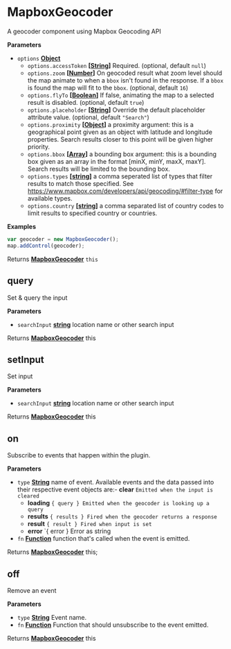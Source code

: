 <!-- Generated by documentation.js. Update this documentation by updating the source code. -->

# MapboxGeocoder

A geocoder component using Mapbox Geocoding API

**Parameters**

-   `options` **[Object](https://developer.mozilla.org/en-US/docs/Web/JavaScript/Reference/Global_Objects/Object)** 
    -   `options.accessToken` **\[[String](https://developer.mozilla.org/en-US/docs/Web/JavaScript/Reference/Global_Objects/String)]** Required. (optional, default `null`)
    -   `options.zoom` **\[[Number](https://developer.mozilla.org/en-US/docs/Web/JavaScript/Reference/Global_Objects/Number)]** On geocoded result what zoom level should the map animate to when a `bbox` isn't found in the response. If a `bbox` is found the map will fit to the `bbox`. (optional, default `16`)
    -   `options.flyTo` **\[[Boolean](https://developer.mozilla.org/en-US/docs/Web/JavaScript/Reference/Global_Objects/Boolean)]** If false, animating the map to a selected result is disabled. (optional, default `true`)
    -   `options.placeholder` **\[[String](https://developer.mozilla.org/en-US/docs/Web/JavaScript/Reference/Global_Objects/String)]** Override the default placeholder attribute value. (optional, default `"Search"`)
    -   `options.proximity` **\[[Object](https://developer.mozilla.org/en-US/docs/Web/JavaScript/Reference/Global_Objects/Object)]** a proximity argument: this is
        a geographical point given as an object with latitude and longitude
        properties. Search results closer to this point will be given
        higher priority.
    -   `options.bbox` **\[[Array](https://developer.mozilla.org/en-US/docs/Web/JavaScript/Reference/Global_Objects/Array)]** a bounding box argument: this is
        a bounding box given as an array in the format [minX, minY, maxX, maxY].
        Search results will be limited to the bounding box.
    -   `options.types` **\[[string](https://developer.mozilla.org/en-US/docs/Web/JavaScript/Reference/Global_Objects/String)]** a comma seperated list of types that filter
        results to match those specified. See <https://www.mapbox.com/developers/api/geocoding/#filter-type>
        for available types.
    -   `options.country` **\[[string](https://developer.mozilla.org/en-US/docs/Web/JavaScript/Reference/Global_Objects/String)]** a comma separated list of country codes to
        limit results to specified country or countries.

**Examples**

```javascript
var geocoder = new MapboxGeocoder();
map.addControl(geocoder);
```

Returns **[MapboxGeocoder](#mapboxgeocoder)** `this`

## query

Set & query the input

**Parameters**

-   `searchInput` **[string](https://developer.mozilla.org/en-US/docs/Web/JavaScript/Reference/Global_Objects/String)** location name or other search input

Returns **[MapboxGeocoder](#mapboxgeocoder)** this

## setInput

Set input

**Parameters**

-   `searchInput` **[string](https://developer.mozilla.org/en-US/docs/Web/JavaScript/Reference/Global_Objects/String)** location name or other search input

Returns **[MapboxGeocoder](#mapboxgeocoder)** this

## on

Subscribe to events that happen within the plugin.

**Parameters**

-   `type` **[String](https://developer.mozilla.org/en-US/docs/Web/JavaScript/Reference/Global_Objects/String)** name of event. Available events and the data passed into their respective event objects are:-   **clear** `Emitted when the input is cleared`
    -   **loading** `{ query } Emitted when the geocoder is looking up a query`
    -   **results** `{ results } Fired when the geocoder returns a response`
    -   **result** `{ result } Fired when input is set`
    -   **error** \`{ error } Error as string
-   `fn` **[Function](https://developer.mozilla.org/en-US/docs/Web/JavaScript/Reference/Statements/function)** function that's called when the event is emitted.

Returns **[MapboxGeocoder](#mapboxgeocoder)** this;

## off

Remove an event

**Parameters**

-   `type` **[String](https://developer.mozilla.org/en-US/docs/Web/JavaScript/Reference/Global_Objects/String)** Event name.
-   `fn` **[Function](https://developer.mozilla.org/en-US/docs/Web/JavaScript/Reference/Statements/function)** Function that should unsubscribe to the event emitted.

Returns **[MapboxGeocoder](#mapboxgeocoder)** this
